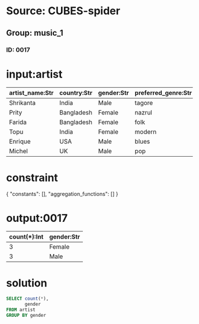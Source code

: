 # Source: CUBES-spider
## Group: music_1
### ID: 0017

# input:artist

| artist_name:Str | country:Str | gender:Str | preferred_genre:Str |
|---|---|---|---|
| Shrikanta | India | Male | tagore |
| Prity | Bangladesh | Female | nazrul |
| Farida | Bangladesh | Female | folk |
| Topu | India | Female | modern |
| Enrique | USA | Male | blues |
| Michel | UK | Male | pop |

# constraint

{
  "constants": [],
  "aggregation_functions": []
}

# output:0017

| count(*):Int | gender:Str |
|---|---|
| 3 | Female |
| 3 | Male |

# solution

```sql
SELECT count(*),
       gender
FROM artist
GROUP BY gender
```
